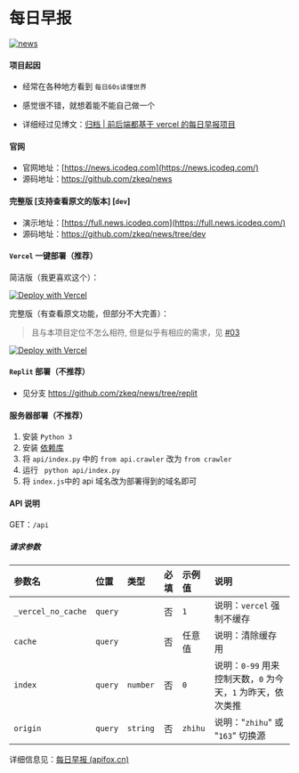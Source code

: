 # 每日早报

[![news](https://socialify.git.ci/zkeq/news/image?description=1&descriptionEditable=%E5%89%8D%E5%90%8E%E7%AB%AF%E5%9D%87%E5%9F%BA%E4%BA%8E%20vercel%20%E7%9A%84%E8%BD%BB%E9%87%8F%E7%BA%A7%E6%AF%8F%E6%97%A5%E6%97%A9%E6%8A%A5%E9%A1%B9%E7%9B%AE%EF%BC%8C%E6%94%AF%E6%8C%81%E4%B8%80%E9%94%AE%E9%83%A8%E7%BD%B2%EF%BC%8C%E6%94%AF%E6%8C%81%E9%83%A8%E7%BD%B2%E8%87%B3%E6%9C%8D%E5%8A%A1%E5%99%A8%E3%80%82%E5%90%8E%E7%AB%AF%E7%94%B1%20FastAPI%20%2B%20BeautifulSoup%20%E5%AE%9E%E7%8E%B0%E3%80%82&font=Raleway&forks=1&logo=https%3A%2F%2Fnews.icodeq.com%2Ffavicon.svg&name=1&owner=1&pattern=Plus&stargazers=1&theme=Dark)](https://news.icodeq.com)

#### 项目起因

- 经常在各种地方看到 `每日60s读懂世界` 

- 感觉很不错，就想着能不能自己做一个

- 详细经过见博文：[归档 | 前后端都基于 vercel 的每日早报项目](https://icodeq.com/2022/5fe2010403bb/)

#### 官网

- 官网地址：[https://news.icodeq.com](https://news.icodeq.com/)
- 源码地址：https://github.com/zkeq/news

#### 完整版 [支持查看原文的版本] [`dev`]

- 演示地址：[https://full.news.icodeq.com](https://full.news.icodeq.com/)
- 源码地址：https://github.com/zkeq/news/tree/dev

#### `Vercel` 一键部署（推荐）
简洁版（我更喜欢这个）：

[![Deploy with Vercel](https://vercel.com/button)](https://vercel.com/new/clone?repository-url=https%3A%2F%2Fgithub.com%2Fzkeq%2Fnews)

完整版（有查看原文功能，但部分不大完善）：

> 且与本项目定位不怎么相符, 但是似乎有相应的需求，见 [#03](https://github.com/zkeq/news/issues/3)

[![Deploy with Vercel](https://vercel.com/button)](https://vercel.com/new/clone?s=https%3A%2F%2Fgithub.com%2Fzkeq%2Fnews%2Ftree%2Fdev)


#### `Replit` 部署（不推荐）

- 见分支 https://github.com/zkeq/news/tree/replit

#### 服务器部署（不推荐）

1. 安装 `Python 3` 
2. 安装 [依赖库](https://github.com/zkeq/news/blob/main/api/requirements.txt)
3. 将 `api/index.py`  中的 `from api.crawler` 改为 `from crawler`
4. 运行 ` python api/index.py`
5. 将 `index.js`中的 api 域名改为部署得到的域名即可

#### API 说明

GET：`/api`

##### 请求参数

| 参数名           | 位置  | 类型   | 必填 | 示例值 |说明  |
| :--------------- | :---- | :----- | :--: | :--------------------- | :--------------------- |
| `_vercel_no_cache` | `query` |        |  否  | `1` |说明：`vercel` 强制不缓存                            |
| `cache`          | `query` |        |  否  | 任意值  |说明：清除缓存用                              |
| `index`          | `query` | `number` |  否  | `0` | 说明：`0-99` 用来控制天数，`0` 为今天，`1` 为昨天，依次类推 |
| `origin`         | `query` | `string` |  否  | `zhihu` |说明："`zhihu`" 或 "`163`" 切换源                  |

详细信息见：[每日早报 (apifox.cn)](https://www.apifox.cn/apidoc/shared-4c5d28ed-633e-45e0-a6d5-3c0a8933f132/api-28569354)
